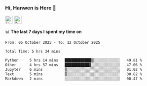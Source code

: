 ### Hi, Hanwen is Here 👋
<p>
	<a href="https://www.linkedin.com/in/liu-hanwen/"><img src="https://img.shields.io/badge/@hanwen-0A66C2?style=flat&logo=LinkedIn&logoColor=white" alt="Linkedin"  height="25px"/></a> 
	<a href="https://scholar.google.com/citations?user=HDF0su0AAAAJ"><img src="https://img.shields.io/badge/scholar-4385FE.svg?&style=plastic&logo=google-scholar&logoColor=white" alt="Google Scholar" height="25px"> </a>
</p>

📊 **The last 7 days I spent my time on** 
<!--START_SECTION:waka-->

```txt
From: 05 October 2025 - To: 12 October 2025

Total Time: 5 hrs 34 mins

Python     5 hrs 14 mins   ████████████▒░░░░░░░░░░░░   49.81 %
Other      4 hrs 57 mins   ███████████▓░░░░░░░░░░░░░   47.06 %
Jupyter    6 mins          ▒░░░░░░░░░░░░░░░░░░░░░░░░   01.02 %
Text       5 mins          ▒░░░░░░░░░░░░░░░░░░░░░░░░   00.82 %
Markdown   2 mins          ░░░░░░░░░░░░░░░░░░░░░░░░░   00.47 %
```

<!--END_SECTION:waka-->


<!--
**david990917/david990917** is a ✨ _special_ ✨ repository because its `README.md` (this file) appears on your GitHub profile.

Here are some ideas to get you started:

- 🔭 I’m currently working on ...
- 🌱 I’m currently learning ...
- 👯 I’m looking to collaborate on ...
- 🤔 I’m looking for help with ...
- 💬 Ask me about ...
- 📫 How to reach me: ...
- 😄 Pronouns: ...
- ⚡ Fun fact: ...
-->
